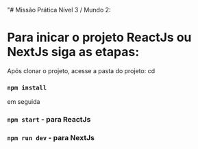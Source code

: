 "# Missão Prática Nível 3 / Mundo 2:
# Para inicar o projeto ReactJs ou NextJs siga as etapas: 

Após clonar o projeto, acesse a pasta do projeto: cd <nome do projeto>

### `npm install`

em seguida 

### `npm start` - para ReactJs

### `npm run dev` - para NextJs



